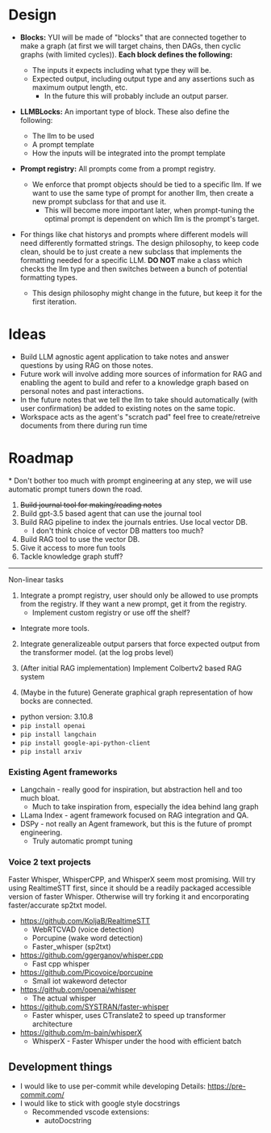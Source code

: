 # Design
* **Blocks:**  YUI will be made of "blocks" that are connected together to make a graph (at first we will target chains, then DAGs, then cyclic graphs (with limited cycles)). **Each block defines the following:**

   * The inputs it expects including what type they will be.
   * Expected output, including output type and any assertions such as maximum output length, etc.
      * In the future this will probably include an output parser.

* **LLMBLocks:** An important type of block. These also define the following:
   * The llm to be used
   * A prompt template
   * How the inputs will be integrated into the prompt template

* **Prompt registry:** All prompts come from a prompt registry.
   * We enforce that prompt objects should be tied to a specific llm. If we want to use the same type of prompt for another llm, then create a new prompt subclass for that and use it.
      * This will become more important later, when prompt-tuning the optimal prompt is dependent on which llm is the prompt's target.

* For things like chat historys and prompts where different models will need differently formatted strings. The design philosophy, to keep code clean, should be to just create a new subclass that implements the formatting needed for a specific LLM. **DO NOT** make a class which checks the llm type and then switches between a bunch of potential formatting types.
   * This design philosophy might change in the future, but keep it for the first iteration.


# Ideas
* Build LLM agnostic agent application to take notes and answer questions by using RAG on those notes.
* Future work will involve adding more sources of information for RAG and enabling the agent to build and refer to a knowledge graph based on personal notes and past interactions.
* In the future notes that we tell the llm to take should automatically (with user confirmation) be added to existing notes on the same topic.
* Workspace acts as the agent's "scratch pad" feel free to create/retreive documents from there during run time

# Roadmap

\* Don't bother too much with prompt engineering at any step, we will use automatic prompt tuners down the road.

1. ~~Build journal tool for making/reading notes~~
2. Build gpt-3.5 based agent that can use the journal tool
3. Build RAG pipeline to index the journals entries. Use local vector DB.
   * I don't think choice of vector DB matters too much?
4. Build RAG tool to use the vector DB.
5. Give it access to more fun tools
6. Tackle knowledge graph stuff?



------------------
Non-linear tasks

1. Integrate a prompt registry, user should only be allowed to use prompts from the registry. If they want a new prompt, get it from the registry.
   * Implement custom registry or use off the shelf?

* Integrate more tools.

2. Integrate generalizeable output parsers that force expected output from the transformer model. (at the log probs level)

3. (After initial RAG implementation) Implement Colbertv2 based RAG system

4. (Maybe in the future) Generate graphical graph representation of how bocks are connected.




* python version: 3.10.8
* `pip install openai`
* `pip install langchain`
* `pip install google-api-python-client`
* `pip install arxiv`

### Existing Agent frameworks
* Langchain - really good for inspiration, but abstraction hell and too much bloat.
   * Much to take inspiration from, especially the idea behind lang graph
* LLama Index - agent framework focused on RAG integration and QA.
* DSPy - not really an Agent framework, but this is the future of prompt engineering.
   * Truly automatic prompt tuning

### Voice 2 text projects
Faster Whisper, WhisperCPP, and WhisperX seem most promising. Will try using RealtimeSTT first, since it should be a readily packaged accessible version of faster Whisper. Otherwise will try forking it and encorporating faster/accurate sp2txt model.

* https://github.com/KoljaB/RealtimeSTT
   * WebRTCVAD (voice detection)
   * Porcupine (wake word detection)
   * Faster_whisper (sp2txt)
* https://github.com/ggerganov/whisper.cpp
   * Fast cpp whisper
* https://github.com/Picovoice/porcupine
   * Small iot wakeword detector
* https://github.com/openai/whisper
   * The actual whisper
* https://github.com/SYSTRAN/faster-whisper
   * Faster whisper, uses CTranslate2 to speed up transformer architecture
* https://github.com/m-bain/whisperX
   * WhisperX - Faster Whisper under the hood with efficient batch

## Development things
* I would like to use per-commit while developing
Details: https://pre-commit.com/
* I would like to stick with google style docstrings
   * Recommended vscode extensions:
      * autoDocstring

